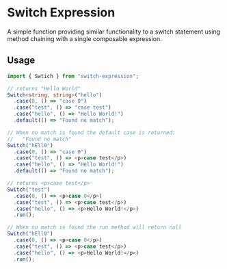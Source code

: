 # Switch Expression

A simple function providing similar functionality to a switch statement using method chaining with a single composable expression.

## Usage

```typescript
import { Swtich } from "switch-expression";

// returns "Hello World"
Switch<string, string>("hello")
  .case(0, () => "case 0")
  .case("test", () => "case test")
  .case("hello", () => "Hello World!")
  .default(() => "Found no match");

// When no match is found the default case is returned:
//   "Found no match"
Switch("hEll0")
  .case(0, () => "case 0")
  .case("test", () => <p>case test</p>)
  .case("hello", () => "Hello World!")
  .default(() => "Found no match");

// returns <p>case test</p>
Switch("test")
  .case(0, () => <p>case 0</p>)
  .case("test", () => <p>case test</p>)
  .case("hello", () => <p>Hello World!</p>)
  .run();

// When no match is found the run method will return null
Switch("hEll0")
  .case(0, () => <p>case 0</p>)
  .case("test", () => <p>case test</p>)
  .case("hello", () => <p>Hello World!</p>)
  .run();
```
